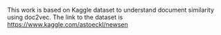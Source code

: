 This work is based on Kaggle dataset to understand document similarity using doc2vec. The link to the dataset is 
https://www.kaggle.com/astoeckl/newsen

